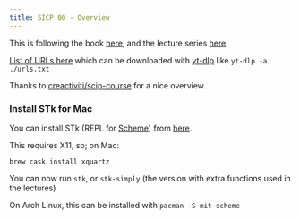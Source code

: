 ```yaml
---
title: SICP 00 - Overview
---
```


This is following the book [here](https://github.com/sarabander/sicp-pdf), and the lecture series [here](https://archive.org/details/ucberkeley-webcast-PL3E89002AA9B9879E?sort=titleSorter).

[List of URLs here](https://gist.github.com/purarue/7e714fc4dc34bcdfea5038114ee8816f) which can be downloaded with [yt-dlp](https://github.com/yt-dlp/yt-dlp) like `yt-dlp -a ./urls.txt`

Thanks to [creactiviti/scip-course](https://github.com/creactiviti/sicp-course) for a nice overview.

### Install STk for Mac

You can install STk (REPL for [Scheme](<https://en.wikipedia.org/wiki/Scheme_(programming_language)>)) from [here](https://inst.eecs.berkeley.edu/~scheme/precompiled/OSX/).

This requires X11, so; on Mac:

`brew cask install xquartz`

You can now run `stk`, or `stk-simply` (the version with extra functions used in the lectures)

On Arch Linux, this can be installed with `pacman -S mit-scheme`
